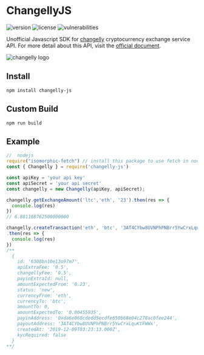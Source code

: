 # ChangellyJS

![version](https://img.shields.io/npm/v/changelly-js) ![license](https://img.shields.io/npm/l/changelly-js) ![vulnerabilities](https://img.shields.io/snyk/vulnerabilities/npm/changelly-js)

Unofficial Javascript SDK for [changelly](https://changelly.com/?ref_id=oz145mh990w1b4wr) cryptocurrency exchange service API. For more detail about this API, visit the [official document](https://old.changelly.com/developers).

![changelly logo](https://i.imgur.com/GN2626g.png)

## Install

```shell
npm install changelly-js
```

## Custom Build

```shell
npm run build
```

## Example

```javascript 
//  nodejs
require("isomorphic-fetch") // install this package to use fetch in nodejs
const { Changelly } = require('changelly-js')

const apiKey = 'your api key'
const apiSecret = 'your api secret'
const changelly = new Changelly(apiKey, apiSecret);

changelly.getExchangeAmount('ltc','eth', '23').then(res => {
  console.log(res)
})
// 6.881168762500000000

changelly.createTransaction('eth', 'btc', '3AT4CYbw8UVNPhPNBrr5YwCrxLquKtFWWx', '0.23')
.then(res => {
  console.log(res)
})
/**
  {
    id: '6308bn10e13o97m7',
    apiExtraFee: '0.5',
    changellyFee: '0.5',
    payinExtraId: null,
    amountExpectedFrom: '0.23',
    status: 'new',
    currencyFrom: 'eth',
    currencyTo: 'btc',
    amountTo: 0,
    amountExpectedTo: '0.00455935',
    payinAddress: '0xda6e060cdedd5ecdfe650b68e04c278ac0fee244',
    payoutAddress: '3AT4CYbw8UVNPhPNBrr5YwCrxLquKtFWWx',
    createdAt: '2019-12-09T03:23:13.000Z',
    kycRequired: false
  }
**/

```
